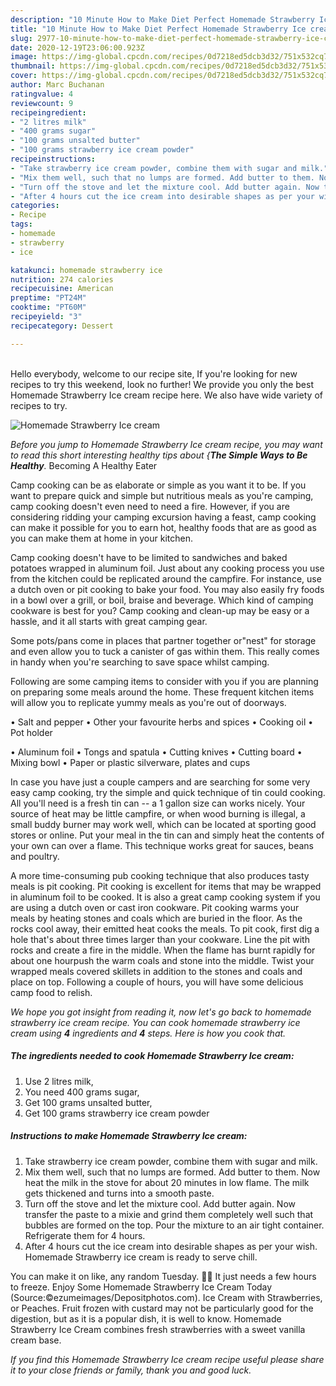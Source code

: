 ```yaml
---
description: "10 Minute How to Make Diet Perfect Homemade Strawberry Ice cream"
title: "10 Minute How to Make Diet Perfect Homemade Strawberry Ice cream"
slug: 2977-10-minute-how-to-make-diet-perfect-homemade-strawberry-ice-cream
date: 2020-12-19T23:06:00.923Z
image: https://img-global.cpcdn.com/recipes/0d7218ed5dcb3d32/751x532cq70/homemade-strawberry-ice-cream-recipe-main-photo.jpg
thumbnail: https://img-global.cpcdn.com/recipes/0d7218ed5dcb3d32/751x532cq70/homemade-strawberry-ice-cream-recipe-main-photo.jpg
cover: https://img-global.cpcdn.com/recipes/0d7218ed5dcb3d32/751x532cq70/homemade-strawberry-ice-cream-recipe-main-photo.jpg
author: Marc Buchanan
ratingvalue: 4
reviewcount: 9
recipeingredient:
- "2 litres milk"
- "400 grams sugar"
- "100 grams unsalted butter"
- "100 grams strawberry ice cream powder"
recipeinstructions:
- "Take strawberry ice cream powder, combine them with sugar and milk."
- "Mix them well, such that no lumps are formed. Add butter to them. Now heat the milk in the stove for about 20 minutes in low flame. The milk gets thickened and turns into a smooth paste."
- "Turn off the stove and let the mixture cool. Add butter again. Now transfer the paste to a mixie and grind them completely well such that bubbles are formed on the top. Pour the mixture to an air tight container. Refrigerate them for 4 hours."
- "After 4 hours cut the ice cream into desirable shapes as per your wish. Homemade Strawberry ice cream is ready to serve chill."
categories:
- Recipe
tags:
- homemade
- strawberry
- ice

katakunci: homemade strawberry ice 
nutrition: 274 calories
recipecuisine: American
preptime: "PT24M"
cooktime: "PT60M"
recipeyield: "3"
recipecategory: Dessert

---
```

<br>
Hello everybody, welcome to our recipe site, If you're looking for new recipes to try this weekend, look no further! We provide you only the best Homemade Strawberry Ice cream recipe here. We also have wide variety of recipes to try.
<br>


![Homemade Strawberry Ice cream](https://img-global.cpcdn.com/recipes/0d7218ed5dcb3d32/751x532cq70/homemade-strawberry-ice-cream-recipe-main-photo.jpg)

<i>Before you jump to Homemade Strawberry Ice cream recipe, you may want to read this short interesting healthy tips about {<strong>The Simple Ways to Be Healthy</strong>.</i>
Becoming A Healthy Eater

    
Camp cooking can be as elaborate or simple as you want it to be. If you want to prepare quick and simple but nutritious meals as you're camping, camp cooking doesn't even need to need a fire. However, if you are considering ridding your camping excursion having a feast, camp cooking can make it possible for you to earn hot, healthy foods that are as good as you can make them at home in your kitchen.

Camp cooking doesn't have to be limited to sandwiches and baked potatoes wrapped in aluminum foil.  Just about any cooking process you use from the kitchen could be replicated around the campfire. For instance, use a dutch oven or pit cooking to bake your food. You may also easily fry foods in a bowl over a grill, or boil, braise and beverage. Which kind of camping cookware is best for you? Camp cooking and clean-up may be easy or a hassle, and it all starts with great camping gear.

Some pots/pans come in places that partner together or"nest" for storage and even allow you to tuck a canister of gas within them. This really comes in handy when you're searching to save space whilst camping.

Following are some camping items to consider with you if you are planning on preparing some meals around the home. These frequent kitchen items will allow you to replicate yummy meals as you're out of doorways.

• Salt and pepper
• Other your favourite herbs and spices
• Cooking oil
• Pot holder

• Aluminum foil
• Tongs and spatula
• Cutting knives
• Cutting board
• Mixing bowl
• Paper or plastic silverware, plates and cups

In case you have just a couple campers and are searching for some very easy camp cooking, try the simple and quick technique of tin could cooking. All you'll need is a fresh tin can -- a 1 gallon size can works nicely. Your source of heat may be little campfire, or when wood burning is illegal, a small buddy burner may work well, which can be located at sporting good stores or online. Put your meal in the tin can and simply heat the contents of your own can over a flame.  This technique works great for sauces, beans and poultry.

A more time-consuming pub cooking technique that also produces tasty meals is pit cooking. Pit cooking is excellent for items that may be wrapped in aluminum foil to be cooked.  It is also a great camp cooking system if you are using a dutch oven or cast iron cookware. Pit cooking warms your meals by heating stones and coals which are buried in the floor. As the rocks cool away, their emitted heat cooks the meals. To pit cook, first dig a hole that's about three times larger than your cookware. Line the pit with rocks and create a fire in the middle. When the flame has burnt rapidly for about one hourpush the warm coals and stone into the middle. Twist your wrapped meals covered skillets in addition to the stones and coals and place on top. Following a couple of hours, you will have some delicious camp food to relish.


<i>We hope you got insight from reading it, now let's go back to homemade strawberry ice cream recipe. You can cook homemade strawberry ice cream using <strong>4</strong> ingredients and <strong>4</strong> steps. Here is how you cook that.
</i>

##### The ingredients needed to cook Homemade Strawberry Ice cream:

1. Use 2 litres milk,
1. You need 400 grams sugar,
1. Get 100 grams unsalted butter,
1. Get 100 grams strawberry ice cream powder


##### Instructions to make Homemade Strawberry Ice cream:

1. Take strawberry ice cream powder, combine them with sugar and milk.
1. Mix them well, such that no lumps are formed. Add butter to them. Now heat the milk in the stove for about 20 minutes in low flame. The milk gets thickened and turns into a smooth paste.
1. Turn off the stove and let the mixture cool. Add butter again. Now transfer the paste to a mixie and grind them completely well such that bubbles are formed on the top. Pour the mixture to an air tight container. Refrigerate them for 4 hours.
1. After 4 hours cut the ice cream into desirable shapes as per your wish. Homemade Strawberry ice cream is ready to serve chill.


You can make it on like, any random Tuesday. 💁🏼 It just needs a few hours to freeze. Enjoy Some Homemade Strawberry Ice Cream Today (Source:©ezumeimages/Depositphotos.com). Ice Cream with Strawberries, or Peaches. Fruit frozen with custard may not be particularly good for the digestion, but as it is a popular dish, it is well to know. Homemade Strawberry Ice Cream combines fresh strawberries with a sweet vanilla cream base. 

<i>If you find this Homemade Strawberry Ice cream recipe useful please share it to your close friends or family, thank you and good luck.</i>
